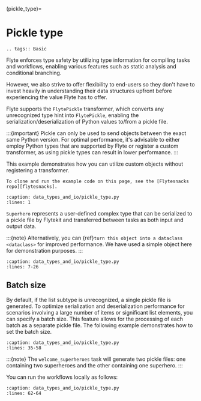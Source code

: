 (pickle_type)=

# Pickle type

```{eval-rst}
.. tags:: Basic
```

Flyte enforces type safety by utilizing type information for compiling tasks and workflows,
enabling various features such as static analysis and conditional branching.

However, we also strive to offer flexibility to end-users so they don't have to invest heavily
in understanding their data structures upfront before experiencing the value Flyte has to offer.

Flyte supports the `FlytePickle` transformer, which converts any unrecognized type hint into `FlytePickle`,
enabling the serialization/deserialization of Python values to/from a pickle file.

:::{important}
Pickle can only be used to send objects between the exact same Python version.
For optimal performance, it's advisable to either employ Python types that are supported by Flyte
or register a custom transformer, as using pickle types can result in lower performance.
:::

This example demonstrates how you can utilize custom objects without registering a transformer.

```{note}
To clone and run the example code on this page, see the [Flytesnacks repo][flytesnacks].
```

```{rli} https://raw.githubusercontent.com/flyteorg/flytesnacks/69dbe4840031a85d79d9ded25f80397c6834752d/examples/data_types_and_io/data_types_and_io/pickle_type.py
:caption: data_types_and_io/pickle_type.py
:lines: 1
```

`Superhero` represents a user-defined complex type that can be serialized to a pickle file by Flytekit
and transferred between tasks as both input and output data.

:::{note}
Alternatively, you can {ref}`turn this object into a dataclass <dataclass>` for improved performance.
We have used a simple object here for demonstration purposes.
:::

```{rli} https://raw.githubusercontent.com/flyteorg/flytesnacks/69dbe4840031a85d79d9ded25f80397c6834752d/examples/data_types_and_io/data_types_and_io/pickle_type.py
:caption: data_types_and_io/pickle_type.py
:lines: 7-26
```

## Batch size

By default, if the list subtype is unrecognized, a single pickle file is generated.
To optimize serialization and deserialization performance for scenarios involving a large number of items
or significant list elements, you can specify a batch size.
This feature allows for the processing of each batch as a separate pickle file.
The following example demonstrates how to set the batch size.

```{rli} https://raw.githubusercontent.com/flyteorg/flytesnacks/69dbe4840031a85d79d9ded25f80397c6834752d/examples/data_types_and_io/data_types_and_io/pickle_type.py
:caption: data_types_and_io/pickle_type.py
:lines: 35-58
```

:::{note}
The `welcome_superheroes` task will generate two pickle files: one containing two superheroes and the other containing one superhero.
:::

You can run the workflows locally as follows:

```{rli} https://raw.githubusercontent.com/flyteorg/flytesnacks/69dbe4840031a85d79d9ded25f80397c6834752d/examples/data_types_and_io/data_types_and_io/pickle_type.py
:caption: data_types_and_io/pickle_type.py
:lines: 62-64
```

[flytesnacks]: https://github.com/flyteorg/flytesnacks/tree/master/examples/data_types_and_io/
